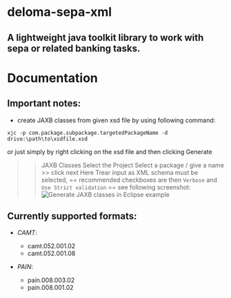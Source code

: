 # deloma-sepa-xml 

## A lightweight java toolkit library to work with sepa or related banking tasks.



# Documentation 

## Important notes: 
- create JAXB classes from given xsd file by using following command: 

`xjc -p com.package.subpackage.targetedPackageName -d drive:\path\to\xsdfile.xsd`

or just simply by right clicking on the xsd file and then clicking Generate 
  >> JAXB Classes 
   >> Select the Project 
   >> Select a package / give a name >> click next 
   >> Here Trear input as XML schema must be selected, == recommended checkboxes are then `Verbose` and `Use Strict validation` == 
 see following screenshot: 
![Generate JAXB classes in Eclipse example](https://user-images.githubusercontent.com/26557468/219416739-c0664896-e4a9-41e2-afd8-d4709b225238.png)



## Currently supported formats:
- *CAMT*: 
  - camt.052.001.02
  - camt.052.001.08

- *PAIN*: 
  - pain.008.003.02
  - pain.008.001.02
